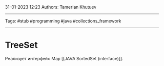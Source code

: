 31-01-2023
12:23
Authors: Tamerlan Khutuev
***
Tags: #stub #programming #java #collections_framework 
***
# TreeSet


Реализует интерфейс Map [[JAVA SortedSet (interface)]].